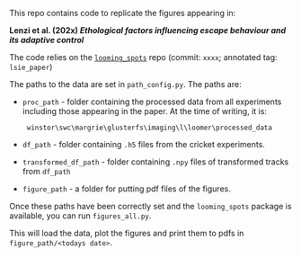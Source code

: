 This repo contains code to replicate the figures appearing in:

**Lenzi et al. (202x) *Ethological factors influencing escape behaviour and its adaptive control***

The code relies on the [`looming_spots`](https://github.com/stephenlenzi/looming_spots) repo (commit: `xxxx`; annotated tag: `lsie_paper`)

The paths to the data are set in `path_config.py`.  The paths are:


- `proc_path` -  folder containing the processed data from all experiments including those appearing in the paper. At the time of writing, it is:
    
     ` winstor\swc\margrie\glusterfs\imaging\l\loomer\processed_data`

- `df_path` - folder containing `.h5` files from the cricket experiments.

- `transformed_df_path` - folder containing `.npy` files of transformed tracks from `df_path`

- `figure_path` - a folder for putting pdf files of the figures.



Once these paths have been correctly set and the `looming_spots` package is available, you can run `figures_all.py`.

This will load the data, plot the figures and print them to pdfs in `figure_path/<todays date>`.
